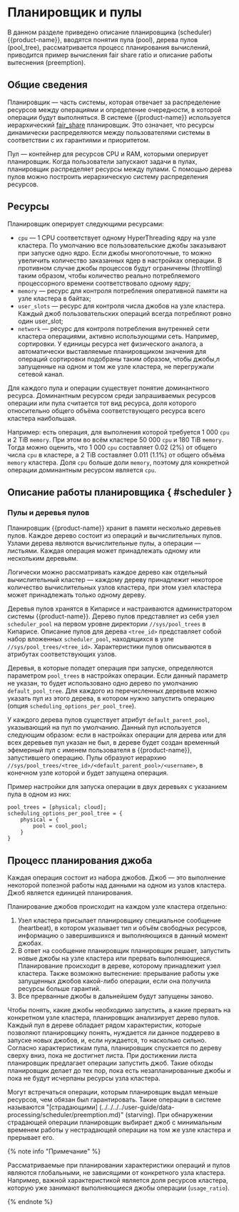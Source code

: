# Планировщик и пулы

В данном разделе приведено описание планировщика (scheduler) {{product-name}}, вводятся понятия пула (pool), дерева пулов (pool_tree), рассматривается процесс планирования вычислений, приводится пример вычисления fair share ratio и описание работы вытеснения (preemption).

## Общие сведения

Планировщик  — часть системы, которая отвечает за распределение ресурсов между операциями и определение очередности, в которой операции будут выполняться. В системе {{product-name}} используется иерархический [fair_share](http://en.wikipedia.org/wiki/Fair-share_scheduling) планировщик. Это означает, что ресурсы динамически распределяются между пользователями системы в соответствии с их гарантиями и приоритетом.

Пул — контейнер для ресурсов CPU и RAM, которыми оперирует планировщик. Когда пользователи запускают задачи в пулах, планировщик распределяет ресурсы между пулами. С помощью дерева пулов можно построить иерархическую систему распределения ресурсов.

## Ресурсы

Планировщик оперирует следующими ресурсами:

- `cpu` — 1 CPU соответствует одному HyperThreading ядру на узле кластера. По умолчанию все пользовательские джобы заказывают при запуске одно ядро. Если джобы многопоточные, то можно увеличить количество заказанных ядер в настройках операции. В противном случае джобы процессов будут ограничены (throttling) таким образом, чтобы количество реально потребляемого процессорного времени соответствовало одному ядру;
- `memory` — ресурс для контроля потребления оперативной памяти на узле кластера в байтах;
- `user_slots` — ресурс для контроля числа джобов на узле кластера. Каждый джоб пользовательских операций всегда потребляют ровно один user_slot;
- `network` — ресурс для контроля потребления внутренней сети кластера операциями, активно использующими сеть. Например, сортировки. У единицы ресурса нет физического аналога, а автоматически выставляемые планировщиком значения для операций сортировки подобраны таким образом, чтобы джобы,л запущенные на одном и том же узле кластера, не перегружали сетевой канал.

Для каждого пула и операции существует понятие доминантного ресурса. Доминантным ресурсом среди запрашиваемых ресурсов операции или пула считается тот вид ресурса, доля которого относительно общего объёма соответствующего ресурса всего кластера наибольшая.

Например: есть операция, для выполнения которой требуется 1 000 `cpu` и 2 TiB `memory`. При этом во всём кластере 50 000 `cpu` и 180 TiB `memory`. Тогда можно оценить, что 1 000 `cpu` составляет 0.02 (2%) от общего числа `cpu` в кластере, а 2 TiB составляет 0.011 (1.1%) от общего объёма `memory` кластера. Доля `cpu` больше доли `memory`, поэтому для конкретной операции доминантным ресурсом является `cpu`.

## Описание работы планировщика { #scheduler }

### Пулы и деревья пулов

Планировщик {{product-name}} хранит в памяти несколько деревьев пулов. Каждое дерево состоит из операций и вычислительных пулов. Узлами дерева являются вычислительные пулы, а операции — листьями. Каждая операция может принадлежать одному или нескольким деревьям.

Логически можно рассматривать каждое дерево как отдельный вычислительный кластер — каждому дереву принадлежит некоторое количество вычислительных узлов кластера, при этом узел кластера может принадлежать только одному дереву. 

Деревья пулов хранятся в Кипарисе и настраиваются администратором системы {{product-name}}. Дерево пулов представляет из себя узел `scheduler_pool` на первом уровне директории `//sys/pool_trees` в Кипарисе. Описание пулов для дерева `<tree_id>` представляет собой набор вложенных `scheduler_pool`, находящихся в узле `//sys/pool_trees/<tree_id>`. Характеристики пулов описываются в атрибутах соответствующих узлов.

Деревья, в которые попадет операция при запуске, определяются параметром `pool_trees` в настройках операции. Если данный параметр не указан, то будет использовано одно дерево по умолчанию `default_pool_tree`. Для каждого из перечисленных деревьев можно указать пул из этого дерева, в котором нужно запустить операцию (опция `scheduling_options_per_pool_tree`). 

У каждого дерева пулов существует атрибут `default_parent_pool`, указывающий на пул по умолчанию. Данный пул используется следующим образом: если в настройках операции для дерева или для всех деревьев пул указан не был, в дереве будет создан временный эфемерный пул с именем пользователя в {{product-name}}, запустившего операцию. Пулы образуют иерархию `//sys/pool_trees/<tree_id>/<default_parent_pool>/<username>`, в конечном узле которой и будет запущена операция.

Пример настройки для запуска операции в двух деревьях с указанием пула в одном из них:

```
pool_trees = [physical; cloud];
scheduling_options_per_pool_tree = {
    physical = {
        pool = cool_pool;
    }
}
```

## Процесс планирования джоба

Каждая операция состоит из набора джобов. Джоб — это выполнение некоторой полезной работы над данными на одном из узлов кластера. Джоб является единицей планирования. 

Планирование джобов происходит на каждом узле кластера отдельно: 

1. Узел кластера присылает планировщику специальное сообщение (heartbeat), в котором указывает тип и объём свободных ресурсов, информацию о завершившихся и выполняющихся в данный момент джобах.
2. В ответ на сообщение планировщик планировщик решает, запустить новые джобы на узле кластера или прервать выполняющиеся. Планирование происходит в дереве, которому принадлежит узел кластера. Также возможно вытеснение: прерывание работы уже запущенных джобов какой-либо операции, если она получила ресурсы больше гарантий.
3. Все прерванные джобы в дальнейшем будут запущены заново.

Чтобы понять, какие джобы необходимо запустить, а какие прервать на конкретном узле кластера, планировщик анализирует дерево пулов. Каждый пул в дереве обладает рядом характеристик, которые позволяют планировщику понять, нуждается ли данное поддерево в запуске новых джобов, и, если нуждается, то насколько сильно. Согласно характеристикам пула, планировщик спускается по дереву сверху вниз, пока не достигнет листа. При достижении листа планировщик предлагает операции запустить джоб. Такие обходы планировщик делает до тех пор, пока есть незапланированные джобы и пока не будут исчерпаны ресурсы узла кластера.

Могут встречаться операции, которым планировщик выдал меньше ресурсов, чем обязан был гарантировать. Такие операции в системе называются "[страдающими] (../../../../user-guide/data-processing/scheduler/preemption.md)" (starving). При обнаружении страдающей операции планировщик выбирает джоб с минимальным временем работы у нестрадающей операции на том же узле кластера и прерывает его.

{% note info "Примечание" %}

Рассматриваемые при планировании характеристики операций и пулов являются глобальными, не зависящими от конкретного узла кластера. Например, важной характеристикой является доля ресурсов кластера, которую уже занимают выполняющиеся джобы операции (`usage_ratio`).

{% endnote %}
